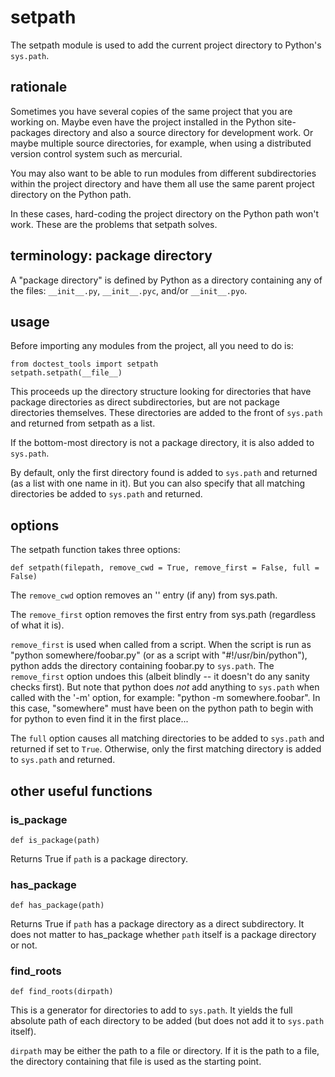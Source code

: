 # setpath #

The setpath module is used to add the current project directory to Python's `sys.path`.

## rationale ##

Sometimes you have several copies of the same project that you are working on.  Maybe even have the project installed in the Python site-packages directory and also a source directory for development work.  Or maybe multiple source directories, for example, when using a distributed version control system such as mercurial.

You may also want to be able to run modules from different subdirectories within the project directory and have them all use the same parent project directory on the Python path.

In these cases, hard-coding the project directory on the Python path won't work.  These are the problems that setpath solves.

## terminology: package directory ##

A "package directory" is defined by Python as a directory containing any of the files: `__init__.py`, `__init__.pyc`, and/or `__init__.pyo`.


## usage ##

Before importing any modules from the project, all you need to do is:

```
from doctest_tools import setpath
setpath.setpath(__file__)
```

This proceeds up the directory structure looking for directories that have package directories as direct subdirectories, but are not package directories themselves.  These directories are added to the front of `sys.path` and returned from setpath as a list.

If the bottom-most directory is not a package directory, it is also added to `sys.path`.

By default, only the first directory found is added to `sys.path` and returned (as a list with one name in it).  But you can also specify that all matching directories be added to `sys.path` and returned.

## options ##

The setpath function takes three options:

```
def setpath(filepath, remove_cwd = True, remove_first = False, full = False)
```

The `remove_cwd` option removes an '' entry (if any) from sys.path.

The `remove_first` option removes the first entry from sys.path (regardless of what it is).

`remove_first` is used when called from a script.  When the script is run as "python somewhere/foobar.py" (or as a script with "#!/usr/bin/python"), python adds the directory containing foobar.py to `sys.path`.  The `remove_first` option undoes this (albeit blindly -- it doesn't do any sanity checks first).  But note that python does _not_ add anything to `sys.path` when called with the '-m' option, for example: "python -m somewhere.foobar".  In this case, "somewhere" must have been on the python path to begin with for python to even find it in the first place...

The `full` option causes all matching directories to be added to `sys.path` and returned if set to `True`.  Otherwise, only the first matching directory is added to `sys.path` and returned.

## other useful functions ##

### is\_package ###

```
def is_package(path)
```

Returns True if `path` is a package directory.

### has\_package ###

```
def has_package(path)
```

Returns True if `path` has a package directory as a direct subdirectory.  It does not matter to has\_package whether `path` itself is a package directory or not.

### find\_roots ###

```
def find_roots(dirpath)
```

This is a generator for directories to add to `sys.path`.  It yields the full absolute path of each directory to be added (but does not add it to `sys.path` itself).

`dirpath` may be either the path to a file or directory.  If it is the path to a file, the directory containing that file is used as the starting point.